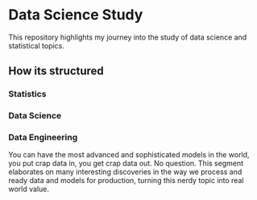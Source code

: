 # Data Science Study

This repository highlights my journey into the study of data science and statistical topics.

## How its structured

### Statistics

### Data Science

### Data Engineering
You can have the most advanced and sophisticated models in the world, you put crap data in, you get crap data out. No question. This segment elaborates on many interesting discoveries in the way we process and ready data and models for production, turning this nerdy topic into real world value.
